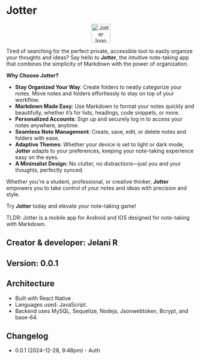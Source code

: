 # Jotter

<center><img src='./src/assets/ic/jotter4.gif#jotter' alt='Jotter logo' height='50px' width='50px'/></center>

Tired of searching for the perfect private, accessible tool to easily organize your thoughts and ideas? Say hello to **Jotter**, the intuitive note-taking app that combines the simplicity of Markdown with the power of organization.

**Why Choose Jotter?**

- **Stay Organized Your Way**: Create folders to neatly categorize your notes. Move notes and folders effortlessly to stay on top of your workflow.
- **Markdown Made Easy**: Use Markdown to format your notes quickly and beautifully, whether it’s for lists, headings, code snippets, or more.
- **Personalized Accounts**: Sign up and securely log in to access your notes anywhere, anytime.
- **Seamless Note Management**: Create, save, edit, or delete notes and folders with ease.
- **Adaptive Themes**: Whether your device is set to light or dark mode, **Jotter** adapts to your preferences, keeping your note-taking experience easy on the eyes.
- **A Minimalist Design**: No clutter, no distractions—just you and your thoughts, perfectly synced.

Whether you're a student, professional, or creative thinker, **Jotter** empowers you to take control of your notes and ideas with precision and style.

Try **Jotter** today and elevate your note-taking game!

TLDR: Jotter is a mobile app for Android and IOS designed for note-taking with Markdown.

## Creator & developer: Jelani R

## Version: 0.0.1

## Architecture

- Built with React Native
- Languages used: JavaScript.
- Backend uses MySQL, Sequelize, Nodejs, Jsonwebtoken, Bcrypt, and base-64.

## Changelog

- 0.0.1 (2024-12-28, 9:48pm) - Auth
